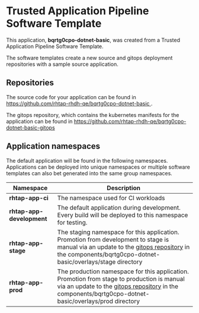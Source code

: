 # Trusted Application Pipeline Software Template

This application, **bqrtg0cpo-dotnet-basic**, was created from a Trusted Application Pipeline Software Template.

The software templates create a new source and gitops deployment repositories with a sample source application. 

## Repositories

The source code for your application can be found in [https://github.com/rhtap-rhdh-qe/bqrtg0cpo-dotnet-basic ](https://github.com/rhtap-rhdh-qe/bqrtg0cpo-dotnet-basic ).
 
The gitops repository, which contains the kubernetes manifests for the application can be found in 
[https://github.com/rhtap-rhdh-qe/bqrtg0cpo-dotnet-basic-gitops ](https://github.com/rhtap-rhdh-qe/bqrtg0cpo-dotnet-basic-gitops ) 

## Application namespaces 

The default application will be found in the following namespaces. Applications can be deployed into unique namespaces or multiple software templates can also bet generated into the same group namespaces.  

|  Namespace   |  Description   |  
| -------- | -------- |
| **rhtap-app-ci** | The namespace used for CI workloads |
| **rhtap-app-development** | The default application during development. Every build will be deployed to this namespace for testing. |
| **rhtap-app-stage** | The staging namespace for this application. Promotion from development to stage is manual via an update to the [gitops repository](https://github.com/rhtap-rhdh-qe/bqrtg0cpo-dotnet-basic-gitops ) in the components/bqrtg0cpo-dotnet-basic/overlays/stage directory |
| **rhtap-app-prod** | The production namespace for this application. Promotion from stage to production is manual via an update to the [gitops repository](https://github.com/rhtap-rhdh-qe/bqrtg0cpo-dotnet-basic-gitops ) in the components/bqrtg0cpo-dotnet-basic/overlays/prod directory |